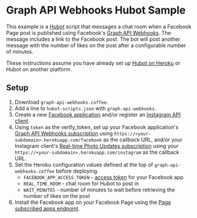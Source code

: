# Graph API Webhooks Hubot Sample

This example is a [Hubot](https://hubot.github.com/) script that messages a chat room when a Facebook Page post is published using Facebook's [Graph API Webhooks](https://developers.facebook.com/docs/graph-api/webhooks/).  The message includes a link to the Facebook post.  The bot will post another message with the number of likes on the post after a configurable number of minutes.

These instructions assume you have already set up [Hubot on Heroku](https://hubot.github.com/docs/deploying/heroku/) or Hubot on another platform.

## Setup

1. Download `graph-api-webhooks.coffee`.
1. Add a line to `hubot-scripts.json` with `graph-api-webhooks`.
1. Create a new [Facebook application](https://developers.facebook.com/apps) and/or register an [Instagram API client](https://instagram.com/developer/clients/manage/).
1. Using `token` as the verify_token, set up your Facebook application's [Graph API Webhooks subscription](https://developers.facebook.com/docs/graph-api/webhooks/#setup) using `https://<your-subdomain>.herokuapp.com/facebook` as the callback URL, and/or your Instagram client's [Real-time Photo Updates subscription](https://instagram.com/developer/realtime/) using your `https://<your-subdomain>.herokuapp.com/instagram` as the callback URL.
1. Set the Heroku configuration values defined at the top of `graph-api-webhooks.coffee` before deploying.
    - `FACEBOOK_APP_ACCESS_TOKEN` - [access token](https://developers.facebook.com/docs/facebook-login/access-tokens#apptokens) for your Facebook app
    - `REAL_TIME_ROOM` - chat room for Hubot to post in
    - `WAIT_MINUTES` - number of minutes to wait before retrieving the number of likes on the post
1. Install the Facebook app on your Facebook Page using the [Page subscribed apps endpoint](https://developers.facebook.com/docs/graph-api/reference/page/subscribed_apps).
